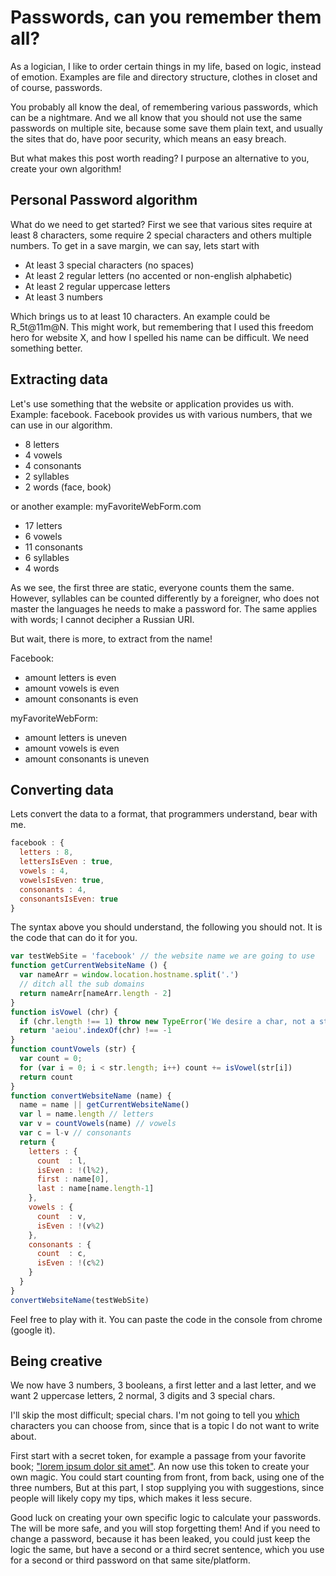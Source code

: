 # Passwords, can you remember them all?

As a logician, I like to order certain things in my life,
based on logic, instead of emotion.
Examples are file and directory structure,
clothes in closet and of course, passwords.


You probably all know the deal, of remembering various passwords,
which can be a nightmare.
And we all know that you should not use the same passwords
on multiple site, because some save them plain text,
and usually the sites that do, have poor security,
which means an easy breach.


But what makes this post worth reading?
I purpose an alternative to you, create your own algorithm!

## Personal Password algorithm

What do we need to get started?
First we see that various sites require at least 8 characters,
some require 2 special characters and others multiple numbers.
To get in a save margin, we can say, lets start with

+ At least 3 special characters (no spaces)
+ At least 2 regular letters (no accented or non-english alphabetic)
+ At least 2 regular uppercase letters
+ At least 3 numbers

Which brings us to at least 10 characters.
An example could be R_5t@11m@N.
This might work, but remembering that I used this freedom hero for website X,
and how I spelled his name can be difficult.
We need something better.

## Extracting data

Let's use something that the website or application provides us with.
Example: facebook.
Facebook provides us with various numbers, that we can use in our algorithm.

+ 8 letters
+ 4 vowels
+ 4 consonants
+ 2 syllables
+ 2 words (face, book)

or another example: myFavoriteWebForm.com

+ 17 letters
+ 6 vowels
+ 11 consonants
+ 6 syllables
+ 4 words

As we see, the first three are static,
everyone counts them the same.
However, syllables can be counted differently by a foreigner,
who does not master the languages he needs to make a password for.
The same applies with words; I cannot decipher a Russian URI.


But wait, there is more, to extract from the name!

Facebook:

+ amount letters is even
+ amount vowels is even
+ amount consonants is even

myFavoriteWebForm:

+ amount letters is uneven
+ amount vowels is even
+ amount consonants is uneven

## Converting data

Lets convert the data to a format, that programmers understand,
bear with me.

```javascript
facebook : {
  letters : 8,
  lettersIsEven : true,
  vowels : 4,
  vowelsIsEven: true,
  consonants : 4,
  consonantsIsEven: true
}
```

The syntax above you should understand, the following you should not.
It is the code that can do it for you.

```javascript
var testWebSite = 'facebook' // the website name we are going to use
function getCurrentWebsiteName () {
  var nameArr = window.location.hostname.split('.')
  // ditch all the sub domains
  return nameArr[nameArr.length - 2]
}
function isVowel (chr) {
  if (chr.length !== 1) throw new TypeError('We desire a char, not a string')
  return 'aeiou'.indexOf(chr) !== -1
}
function countVowels (str) {
  var count = 0;
  for (var i = 0; i < str.length; i++) count += isVowel(str[i])
  return count
}
function convertWebsiteName (name) {
  name = name || getCurrentWebsiteName()
  var l = name.length // letters
  var v = countVowels(name) // vowels
  var c = l-v // consonants
  return {
    letters : {
      count  : l,
      isEven : !(l%2),
      first : name[0],
      last : name[name.length-1]
    },
    vowels : {
      count  : v,
      isEven : !(v%2)
    },
    consonants : {
      count  : c,
      isEven : !(c%2)
    }
  }
}
convertWebsiteName(testWebSite)
```
Feel free to play with it.
You can paste the code in the console from chrome (google it).


## Being creative

We now have 3 numbers, 3 booleans, a first letter and a last letter,
and we want 2 uppercase letters, 2 normal, 3 digits and 3 special chars.

I'll skip the most difficult; special chars.
I'm not going to tell you
[which](http://ux.stackexchange.com/questions/72568/should-users-be-allowed-to-use-any-special-character-they-want-when-creating-a-p)
characters you can choose from, since that is a topic I do not want to write about.


First start with a secret token,
for example a passage from your favorite book; ["lorem ipsum dolor sit amet"](http://biblehub.com/john/17-3.htm).
An now use this token to create your own magic.
You could start counting from front, from back, using one of the three numbers,
But at this part, I stop supplying you with suggestions,
since people will likely copy my tips,
which makes it less secure.


Good luck on creating your own specific logic to calculate your passwords.
The will be more safe, and you will stop forgetting them!
And if you need to change a password, because it has been leaked,
you could just keep the logic the same, but have a second or a third secret sentence,
which you use for a second or third password on that same site/platform.
